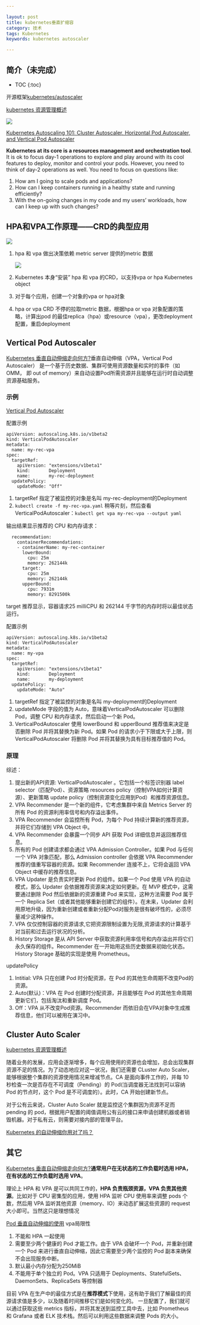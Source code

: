 ```yaml
---

layout: post
title: kubernetes垂直扩缩容
category: 技术
tags: Kubernetes
keywords: kubernetes autoscaler

---
```


## 简介（未完成）

* TOC
{:toc}

开源框架[kubernetes/autoscaler](https://github.com/kubernetes/autoscaler)

[kubernetes 资源管理概述](https://cizixs.com/2018/06/25/kubernetes-resource-management/)

![](/public/upload/kubernetes/kubernetes_resource_manager.png)


[Kubernetes Autoscaling 101: Cluster Autoscaler, Horizontal Pod Autoscaler, and Vertical Pod Autoscaler](https://medium.com/magalix/kubernetes-autoscaling-101-cluster-autoscaler-horizontal-pod-autoscaler-and-vertical-pod-2a441d9ad231) 

**Kubernetes at its core is a resources management and orchestration tool**. It is ok to focus day-1 operations to explore and play around with its cool features to deploy, monitor and control your pods. However, you need to think of day-2 operations as well. You need to focus on questions like:

1. How am I going to scale pods and applications?
2. How can I keep containers running in a healthy state and running efficiently?
3. With the on-going changes in my code and my users’ workloads, how can I keep up with such changes?



## HPA和VPA工作原理——CRD的典型应用

![](/public/upload/kubernetes/auto_scaler.png)


1. hpa 和 vpa 做出决策依赖 metric server 提供的metric 数据

	![](/public/upload/kubernetes/kubernetes_metric_server.png)
2. Kubernetes 本身“安装” hpa 和 vpa 的CRD，以支持vpa or hpa Kubernetes object 
3. 对于每个应用，创建一个对象的vpa or hpa对象
4. hpa or vpa CRD 不停的拉取metric 数据，根据hpa or vpa 对象配置的策略，计算出pod 的最佳replica（hpa）或resource（vpa），更改deployment 配置，重启deployment



## Vertical Pod Autoscaler

[Kubernetes 垂直自动伸缩走向何方?](https://mp.weixin.qq.com/s/ykWgx1WJxBFSPidD1To53Q)垂直自动伸缩（VPA，Vertical Pod Autoscaler） 是一个基于历史数据、集群可使用资源数量和实时的事件（如 OMM， 即 out of memory）来自动设置Pod所需资源并且能够在运行时自动调整资源基础服务。

### 示例

[Vertical Pod Autoscaler](https://github.com/kubernetes/autoscaler/tree/master/vertical-pod-autoscaler)


配置示例

	apiVersion: autoscaling.k8s.io/v1beta2
	kind: VerticalPodAutoscaler
	metadata:
	  name: my-rec-vpa
	spec:
	  targetRef:
	    apiVersion: "extensions/v1beta1"
	    kind:       Deployment
	    name:       my-rec-deployment
	  updatePolicy:
	    updateMode: "Off"
	    
1. targetRef 指定了被监控的对象是名叫 my-rec-deployment的Deployment
2. `kubectl create -f my-rec-vpa.yaml` 稍等片刻，然后查看 VerticalPodAutoscaler：`kubectl get vpa my-rec-vpa --output yaml`

输出结果显示推荐的 CPU 和内存请求：

	  recommendation:
    	containerRecommendations:
	    - containerName: my-rec-container
	      lowerBound:
	        cpu: 25m
	        memory: 262144k
	      target:
	        cpu: 25m
	        memory: 262144k
	      upperBound:
	        cpu: 7931m
	        memory: 8291500k
	        
target 推荐显示，容器请求25 milliCPU 和 262144 千字节的内存时将以最佳状态运行。


配置示例

	apiVersion: autoscaling.k8s.io/v1beta2
	kind: VerticalPodAutoscaler
	metadata:
	  name: my-vpa
	spec:
	  targetRef:
	    apiVersion: "extensions/v1beta1"
	    kind:       Deployment
	    name:       my-deployment
	  updatePolicy:
	    updateMode: "Auto"


1. targetRef 指定了被监控的对象是名叫 my-deployment的Deployment
2. updateMode 字段的值为 Auto，意味着VerticalPodAutoscaler 可以删除 Pod，调整 CPU 和内存请求，然后启动一个新 Pod。
3. VerticalPodAutoscaler 使用 lowerBound 和 upperBound 推荐值来决定是否删除 Pod 并将其替换为新 Pod。如果 Pod 的请求小于下限或大于上限，则 VerticalPodAutoscaler 将删除 Pod 并将其替换为具有目标推荐值的 Pod。

### 原理

综述：

1. 提出新的API资源: VerticalPodAutoscaler 。它包括一个标签识别器 label selector（匹配Pod）、资源策略 resources policy（控制VPA如何计算资源）、更新策略 update policy（控制资源变化应用到Pod）和推荐资源信息。
2. VPA Recommender 是一个新的组件，它考虑集群中来自 Metrics Server 的所有 Pod 的资源利用率信号和内存溢出事件。
3. VPA Recommender 会监控所有 Pod，为每个 Pod 持续计算新的推荐资源，并将它们存储到 VPA Object 中。
4. VPA Recommender 会暴露一个同步 API 获取 Pod 详细信息并返回推荐信息。
5. 所有的 Pod 创建请求都会通过 VPA Admission Controller。如果 Pod 与任何一个 VPA 对象匹配，那么 Admission controller 会依据 VPA Recommender 推荐的值重写容器的资源。如果 Recommender 连接不上，它将会返回 VPA Object 中缓存的推荐信息。
6. VPA Updater 是负责实时更新 Pod 的组件。如果一个 Pod 使用 VPA 的自动模式，那么 Updater 会依据推荐资源来决定如何更新。在 MVP 模式中，这需要通过删除 Pod 然后依据新的资源重建 Pod 来实现，这种方法需要 Pod 属于一个 Replica Set（或者其他能够重新创建它的组件）。在未来，Updater 会利用原地升级，因为重新创建或者重新分配Pod对服务是很有破坏性的，必须尽量减少这种操作。
7. VPA 仅仅控制容器的资源请求,它把资源限制设置为无限,资源请求的计算基于对当前和过去运行状况的分析。
8. History Storage 是从 API Server 中获取资源利用率信号和内存溢出并将它们永久保存的组件。Recommender 在一开始用这些历史数据来初始化状态。History Storage 基础的实现是使用 Prometheus。

updatePolicy

1. Intitial: VPA 只在创建 Pod 时分配资源，在 Pod 的其他生命周期不改变Pod的资源。
2. Auto(默认)：VPA 在 Pod 创建时分配资源，并且能够在 Pod 的其他生命周期更新它们，包括淘汰和重新调度 Pod。
3. Off：VPA 从不改变Pod资源。Recommender 而依旧会在VPA对象中生成推荐信息，他们可以被用在演习中。



## Cluster Auto Scaler 

[kubernetes 资源管理概述](https://cizixs.com/2018/06/25/kubernetes-resource-management/)

随着业务的发展，应用会逐渐增多，每个应用使用的资源也会增加，总会出现集群资源不足的情况。为了动态地应对这一状况，我们还需要 CLuster Auto Scaler，能够根据整个集群的资源使用情况来增减节点。CA 是面向事件工作的，并每 10 秒检查一次是否存在不可调度（Pending）的 Pod(当调度器无法找到可以容纳 Pod 的节点时，这个 Pod 是不可调度的）。此时，CA 开始创建新节点。

对于公有云来说，Cluster Auto Scaler 就是监控这个集群因为资源不足而 pending 的 pod，根据用户配置的阈值调用公有云的接口来申请创建机器或者销毁机器。对于私有云，则需要对接内部的管理平台。

[Kubernetes 的自动伸缩你用对了吗？](https://mp.weixin.qq.com/s/GKS3DJHm4p0Tjtj8nJRGmA)

## 其它


[Kubernetes 垂直自动伸缩走向何方?](https://mp.weixin.qq.com/s/ykWgx1WJxBFSPidD1To53Q)**通常用户在无状态的工作负载时选用 HPA，在有状态的工作负载时选用 VPA**。

理论上 HPA 和 VPA 是可以共同工作的，**HPA 负责瓶颈资源，VPA 负责其他资源**。比如对于 CPU 密集型的应用，使用 HPA 监听 CPU 使用率来调整 pods 个数，然后用 VPA 监听其他资源（memory、IO）来动态扩展这些资源的 request 大小即可。当然这只是理想情况

[Pod 垂直自动伸缩的使用](https://mp.weixin.qq.com/s/R56Ls6eiuSyFWUki2EfhvA) vpa局限性
1. 不能和 HPA 一起使用
2. 需要至少两个健康的 Pod 才能工作。由于 VPA 会破坏一个 Pod，并重新创建一个 Pod 来进行垂直自动伸缩，因此它需要至少两个监控的 Pod 副本来确保不会出现服务中断。
3. 默认最小内存分配为250MiB
4. 不能用于单个独立的 Pod。VPA 只适用于 Deployments、StatefulSets、DaemonSets、ReplicaSets 等控制器

目前 VPA 在生产中的最佳方式是在**推荐模式**下使用，这有助于我们了解最佳的资源请求值是多少，以及随着时间推移它们是如何变化的。
一旦配置了，我们就可以通过获取这些 metrics 指标，并将其发送到监控工具中去，比如 Prometheus 和 Grafana 或者 ELK 技术栈。然后可以利用这些数据来调整 Pods 的大小。





